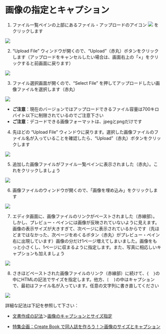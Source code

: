 # 画像の指定とキャプション

1. ファイル一覧ペインの上部にあるファイル・アップロードのアイコン ![](https://github.com/microsoft/vscode-codicons/raw/main/src/icons/arrow-up.svg) をクリックします

![ ](images/create-and-save-documents/Image-specification-and-caption/fig-1.png)

2. “Upload File” ウィンドウが開くので、“Upload”（赤丸）ボタンをクリックします（アップロードをキャンセルしたい場合は、画面右上の「×」をクリックすると前画面に戻ります）

![ ](images/create-and-save-documents/Image-specification-and-caption/fig-2.png)

3. ファイル選択画面が開くので、“Select File” を押してアップロードしたい画像ファイルを選択します（赤丸）

![ ](images/create-and-save-documents/Image-specification-and-caption/fig-3.png)

- **ご注意**：現在のバージョンではアップロードできるファイル容量は700キロバイト以下に制限されているのでご注意下さい
- **ご注意**：デコードできる画像フォーマットは、jpegとpngだけです

4. 先ほどの “Upload File” ウィンドウに戻ります。選択した画像ファイルのファイル名が入っていることを確認したら、“Upload”（赤丸）ボタンをクリックします

![ ](images/create-and-save-documents/Image-specification-and-caption/fig-4.png)

5. 追加した画像ファイルがファイル一覧ペインに表示されました（赤丸）。これをクリックしましょう

![ ](images/create-and-save-documents/Image-specification-and-caption/fig-5.png)

6. 画像ファイルのウィンドウが開くので、「画像を埋め込み」をクリックします

![ ](images/create-and-save-documents/Image-specification-and-caption/fig-6.png)

7. エディタ画面に、画像ファイルのリンクがペーストされました（赤線部）。しかし、プレビュー・ペインには画像が反映されていないように見えます。画像の表示サイズが大きすぎて、次ページに表示されているからです（先ほどまではなかった、次ページをめくるボタン〈赤丸〉がプレビュー・ペイン右に出現しています）画像の分だけ1ページ増えてしまいました。画像をもっと小さくし、1ページに収まるように指定します。また、写真に相応しいキャプションも加えましょう

![ ](images/create-and-save-documents/Image-specification-and-caption/fig-7.png)

8. さきほどペーストされた画像ファイルのリンク（赤線部）に続けて、`{  }`の中にHTMLの記法でサイズを指定します。他方、`[  ]`の中はキャプションで、最初はファイル名が入っています。任意の文字列に書き直してください

![ ](images/create-and-save-documents/Image-specification-and-caption/fig-8.png)

詳細な記法は下記を参照して下さい：

- [文書作成の記法](/ja/create-and-save-documents/notation-for-document-creation.md)＞[画像のキャプションとサイズ指定](/ja/create-and-save-documents/notation-for-document-creation.md#%E7%94%BB%E5%83%8F%E3%81%AE%E3%82%AD%E3%83%A3%E3%83%97%E3%82%B7%E3%83%A7%E3%83%B3%E3%81%A8%E3%82%B5%E3%82%A4%E3%82%BA%E6%8C%87%E5%AE%9A)

- [特集企画：Create Book で同人誌を作ろう！＞画像のサイズとキャプション](https://vivliostyle.org/ja/make-books-with-create-book/#%E7%94%BB%E5%83%8F%E3%81%AE%E3%82%B5%E3%82%A4%E3%82%BA%E3%81%A8%E3%82%AD%E3%83%A3%E3%83%97%E3%82%B7%E3%83%A7%E3%83%B3)